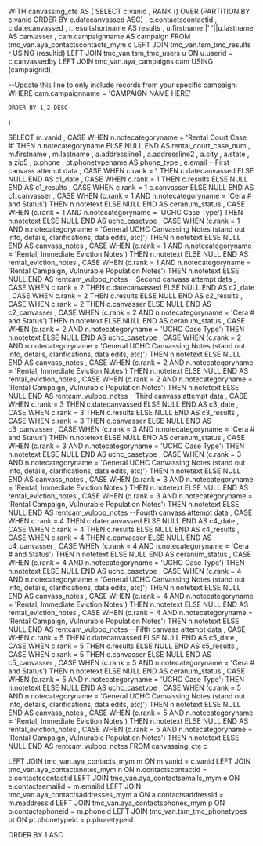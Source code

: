 WITH canvassing_cte AS (
	SELECT c.vanid
		, RANK () OVER (PARTITION BY c.vanid ORDER BY c.datecanvassed ASC)
		, c.contactscontactid
		, c.datecanvassed
	    , r.resultshortname AS results
	    , u.firstname||' '||u.lastname AS canvasser
	    , cam.campaignname AS campaign
	FROM tmc_van.aya_contactscontacts_mym c
	LEFT JOIN tmc_van.tsm_tmc_results r
		USING (resultid)
	LEFT JOIN tmc_van.tsm_tmc_users u
		ON u.userid = c.canvassedby
	LEFT JOIN tmc_van.aya_campaigns cam
		USING (campaignid)

--Update this line to only include records from your specific campaign: WHERE cam.campaignname = 'CAMPAIGN NAME HERE' 

	ORDER BY 1,2 DESC
)

SELECT m.vanid
	, CASE WHEN n.notecategoryname = 'Rental Court Case #' THEN n.notecategoryname ELSE NULL END AS rental_court_case_num
	, m.firstname
	, m.lastname
	, a.addressline1
	, a.addressline2
	, a.city
	, a.state
	, a.zip5
	, p.phone
	, pt.phonetypename AS phone_type
	, e.email
--First canvass attempt data
    , CASE WHEN c.rank = 1 THEN c.datecanvassed ELSE NULL END AS c1_date
    , CASE WHEN c.rank = 1 THEN c.results ELSE NULL END AS c1_results
    , CASE WHEN c.rank = 1  c.canvasser ELSE NULL END AS c1_canvasser
    , CASE WHEN (c.rank = 1 AND n.notecategoryname = 'Cera # and Status') THEN n.notetext ELSE NULL END AS ceranum_status
    , CASE WHEN (c.rank = 1 AND n.notecategoryname = 'UCHC Case Type') THEN n.notetext ELSE NULL END AS uchc_casetype
    , CASE WHEN (c.rank = 1 AND n.notecategoryname = 'General UCHC Canvassing Notes (stand out info, details, clarifications, data edits, etc)') THEN n.notetext ELSE NULL END AS canvass_notes
    , CASE WHEN (c.rank = 1 AND n.notecategoryname = 'Rental, Immediate Eviction Notes') THEN n.notetext ELSE NULL END AS rental_eviction_notes
    , CASE WHEN (c.rank = 1 AND n.notecategoryname = 'Rental Campaign, Vulnurable Population Notes') THEN n.notetext ELSE NULL END AS rentcam_vulpop_notes
--Second canvass attempt data
    , CASE WHEN c.rank = 2 THEN c.datecanvassed ELSE NULL END AS c2_date
    , CASE WHEN c.rank = 2 THEN c.results ELSE NULL END AS c2_results
    , CASE WHEN c.rank = 2 THEN c.canvasser ELSE NULL END AS c2_canvasser
    , CASE WHEN (c.rank = 2 AND n.notecategoryname = 'Cera # and Status') THEN n.notetext ELSE NULL END AS ceranum_status
    , CASE WHEN (c.rank = 2 AND n.notecategoryname = 'UCHC Case Type') THEN n.notetext ELSE NULL END AS uchc_casetype
    , CASE WHEN (c.rank = 2 AND n.notecategoryname = 'General UCHC Canvassing Notes (stand out info, details, clarifications, data edits, etc)') THEN n.notetext ELSE NULL END AS canvass_notes
    , CASE WHEN (c.rank = 2 AND n.notecategoryname = 'Rental, Immediate Eviction Notes') THEN n.notetext ELSE NULL END AS rental_eviction_notes
    , CASE WHEN (c.rank = 2 AND n.notecategoryname = 'Rental Campaign, Vulnurable Population Notes') THEN n.notetext ELSE NULL END AS rentcam_vulpop_notes
--Third canvass attempt data
    , CASE WHEN c.rank = 3 THEN c.datecanvassed ELSE NULL END AS c3_date
    , CASE WHEN c.rank = 3 THEN c.results ELSE NULL END AS c3_results
    , CASE WHEN c.rank = 3 THEN c.canvasser ELSE NULL END AS c3_canvasser
    , CASE WHEN (c.rank = 3 AND n.notecategoryname = 'Cera # and Status') THEN n.notetext ELSE NULL END AS ceranum_status
    , CASE WHEN (c.rank = 3 AND n.notecategoryname = 'UCHC Case Type') THEN n.notetext ELSE NULL END AS uchc_casetype
    , CASE WHEN (c.rank = 3 AND n.notecategoryname = 'General UCHC Canvassing Notes (stand out info, details, clarifications, data edits, etc)') THEN n.notetext ELSE NULL END AS canvass_notes
    , CASE WHEN (c.rank = 3 AND n.notecategoryname = 'Rental, Immediate Eviction Notes') THEN n.notetext ELSE NULL END AS rental_eviction_notes
    , CASE WHEN (c.rank = 3 AND n.notecategoryname = 'Rental Campaign, Vulnurable Population Notes') THEN n.notetext ELSE NULL END AS rentcam_vulpop_notes
--Fourth canvass attempt data
    , CASE WHEN c.rank = 4 THEN c.datecanvassed ELSE NULL END AS c4_date
    , CASE WHEN c.rank = 4 THEN c.results ELSE NULL END AS c4_results
    , CASE WHEN c.rank = 4 THEN c.canvasser ELSE NULL END AS c4_canvasser
    , CASE WHEN (c.rank = 4 AND n.notecategoryname = 'Cera # and Status') THEN n.notetext ELSE NULL END AS ceranum_status
    , CASE WHEN (c.rank = 4 AND n.notecategoryname = 'UCHC Case Type') THEN n.notetext ELSE NULL END AS uchc_casetype
    , CASE WHEN (c.rank = 4 AND n.notecategoryname = 'General UCHC Canvassing Notes (stand out info, details, clarifications, data edits, etc)') THEN n.notetext ELSE NULL END AS canvass_notes
    , CASE WHEN (c.rank = 4 AND n.notecategoryname = 'Rental, Immediate Eviction Notes') THEN n.notetext ELSE NULL END AS rental_eviction_notes
    , CASE WHEN (c.rank = 4 AND n.notecategoryname = 'Rental Campaign, Vulnurable Population Notes') THEN n.notetext ELSE NULL END AS rentcam_vulpop_notes
--Fifth canvass attempt data
    , CASE WHEN c.rank = 5 THEN c.datecanvassed ELSE NULL END AS c5_date
    , CASE WHEN c.rank = 5 THEN c.results ELSE NULL END AS c5_results
    , CASE WHEN c.rank = 5 THEN c.canvasser ELSE NULL END AS c5_canvasser
    , CASE WHEN (c.rank = 5 AND n.notecategoryname = 'Cera # and Status') THEN n.notetext ELSE NULL END AS ceranum_status
    , CASE WHEN (c.rank = 5 AND n.notecategoryname = 'UCHC Case Type') THEN n.notetext ELSE NULL END AS uchc_casetype
    , CASE WHEN (c.rank = 5 AND n.notecategoryname = 'General UCHC Canvassing Notes (stand out info, details, clarifications, data edits, etc)') THEN n.notetext ELSE NULL END AS canvass_notes
    , CASE WHEN (c.rank = 5 AND n.notecategoryname = 'Rental, Immediate Eviction Notes') THEN n.notetext ELSE NULL END AS rental_eviction_notes
    , CASE WHEN (c.rank = 5 AND n.notecategoryname = 'Rental Campaign, Vulnurable Population Notes') THEN n.notetext ELSE NULL END AS rentcam_vulpop_notes
FROM canvassing_cte c

LEFT JOIN tmc_van.aya_contacts_mym m
	ON m.vanid = c.vanid
LEFT JOIN tmc_van.aya_contactsnotes_mym n
	ON n.contactscontactid = c.contactscontactid
LEFT JOIN tmc_van.aya_contactsemails_mym e
	ON e.contactsemailid = m.emailid
LEFT JOIN tmc_van.aya_contactsaddresses_mym a
	ON a.contactsaddressid = m.maddressid
LEFT JOIN tmc_van.aya_contactsphones_mym p
	ON p.contactsphoneid = m.phoneid
LEFT JOIN tmc_van.tsm_tmc_phonetypes pt 
	ON pt.phonetypeid = p.phonetypeid

ORDER BY 1 ASC
